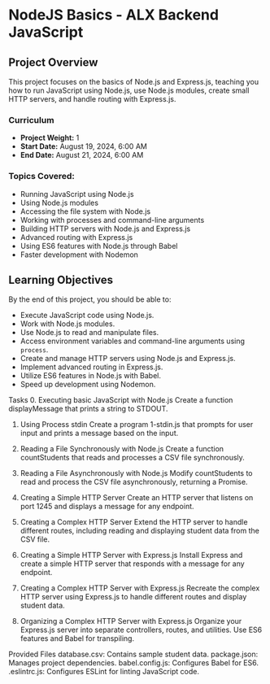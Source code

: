 # NodeJS Basics - ALX Backend JavaScript

## Project Overview

This project focuses on the basics of Node.js and Express.js, teaching you how to run JavaScript using Node.js, use Node.js modules, create small HTTP servers, and handle routing with Express.js.

### Curriculum
- **Project Weight:** 1
- **Start Date:** August 19, 2024, 6:00 AM
- **End Date:** August 21, 2024, 6:00 AM

### Topics Covered:
- Running JavaScript using Node.js
- Using Node.js modules
- Accessing the file system with Node.js
- Working with processes and command-line arguments
- Building HTTP servers with Node.js and Express.js
- Advanced routing with Express.js
- Using ES6 features with Node.js through Babel
- Faster development with Nodemon

## Learning Objectives

By the end of this project, you should be able to:

- Execute JavaScript code using Node.js.
- Work with Node.js modules.
- Use Node.js to read and manipulate files.
- Access environment variables and command-line arguments using `process`.
- Create and manage HTTP servers using Node.js and Express.js.
- Implement advanced routing in Express.js.
- Utilize ES6 features in Node.js with Babel.
- Speed up development using Nodemon.

Tasks
0. Executing basic JavaScript with Node.js
Create a function displayMessage that prints a string to STDOUT.

1. Using Process stdin
Create a program 1-stdin.js that prompts for user input and prints a message based on the input.

2. Reading a File Synchronously with Node.js
Create a function countStudents that reads and processes a CSV file synchronously.

3. Reading a File Asynchronously with Node.js
Modify countStudents to read and process the CSV file asynchronously, returning a Promise.

4. Creating a Simple HTTP Server
Create an HTTP server that listens on port 1245 and displays a message for any endpoint.

5. Creating a Complex HTTP Server
Extend the HTTP server to handle different routes, including reading and displaying student data from the CSV file.

6. Creating a Simple HTTP Server with Express.js
Install Express and create a simple HTTP server that responds with a message for any endpoint.

7. Creating a Complex HTTP Server with Express.js
Recreate the complex HTTP server using Express.js to handle different routes and display student data.

8. Organizing a Complex HTTP Server with Express.js
Organize your Express.js server into separate controllers, routes, and utilities. Use ES6 features and Babel for transpiling.

Provided Files
database.csv: Contains sample student data.
package.json: Manages project dependencies.
babel.config.js: Configures Babel for ES6.
.eslintrc.js: Configures ESLint for linting JavaScript code.



